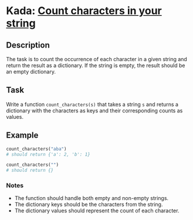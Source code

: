 # Kada: [Count characters in your string](https://www.codewars.com/kata/52efefcbcdf57161d4000091)

## Description
The task is to count the occurrence of each character in a given string and return the result as a dictionary. If the string is empty, the result should be an empty dictionary.

## Task
Write a function `count_characters(s)` that takes a string `s` and returns a dictionary with the characters as keys and their corresponding counts as values.

## Example
```python
count_characters("aba")
# should return {'a': 2, 'b': 1}

count_characters("")
# should return {}
```

### Notes
- The function should handle both empty and non-empty strings.
- The dictionary keys should be the characters from the string.
- The dictionary values should represent the count of each character.